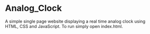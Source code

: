 # Analog_Clock
A simple single page website displaying a real time analog clock using HTML, CSS and JavaScript.
To run simply open index.html.
